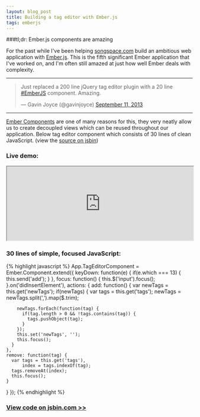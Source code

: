 ```yaml
---
layout: blog_post
title: Building a tag editor with Ember.js
tags: emberjs
---
```


###tl;dr: Ember.js components are amazing

For the past while I've been helping <a href="http://songspace.com/">songspace.com</a> build an ambitious web application with <a href="http://emberjs.com/">Ember.js</a>. This is the fifth significant Ember application that I've worked on, and I'm often still amazed at just how well Ember deals with complexity.

---

<blockquote class="twitter-tweet"><p>Just replaced a 200 line jQuery tag editor plugin with a 20 line <a href="https://twitter.com/search?q=%23EmberJS&amp;src=hash">#EmberJS</a> component. Amazing.</p>&mdash; Gavin Joyce (@gavinjoyce) <a href="https://twitter.com/gavinjoyce/statuses/377901721017528320">September 11, 2013</a></blockquote>
<script async="true" src="//platform.twitter.com/widgets.js" charset="utf-8">
</script>

---

<a href="http://emberjs.com/guides/components/">Ember Components</a> are one of many reasons for this, they very neatly allow us to create decoupled views which can be reused throughout our application. Below tag editor component which consists of 30 lines of clean JavaScript. (view the <a href="http://jsbin.com/eQOZoGe/302/edit" target="_blank">source on jsbin</a>)

### Live demo:

<iframe src="http://jsbin.com/eQOZoGe/301" width="100%" height="200px" border="0">

</iframe>

### 30 lines of simple, focused JavaScript:

{% highlight javascript %}
App.TagEditorComponent = Ember.Component.extend({
  keyDown: function(e) {
    if(e.which === 13) { this.send('add'); }
  },
  focus: function() {
    this.$('input').focus();
  }.on('didInsertElement'),
  actions: {
    add: function() {
      var newTags = this.get('newTags');
      if(newTags) {
        var tags = this.get('tags');
        newTags = newTags.split(',').map($.trim);

        newTags.forEach(function(tag) {
          if(tag.length > 0 && !tags.contains(tag)) {
            tags.pushObject(tag);
          }
        });
        this.set('newTags', '');
        this.focus();
      }
    },
    remove: function(tag) {
      var tags = this.get('tags'),
          index = tags.indexOf(tag);
      tags.removeAt(index);
      this.focus();
    }
  }
});
{% endhighlight %}


### <a href="http://jsbin.com/eQOZoGe/302/edit">View code on jsbin.com >></a>
